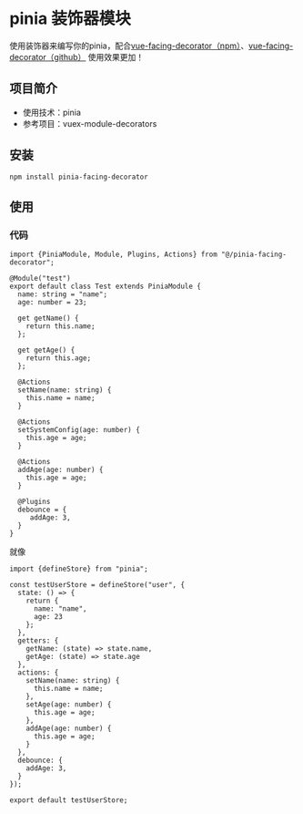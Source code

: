 # pinia 装饰器模块

使用装饰器来编写你的pinia，配合[vue-facing-decorator（npm）](https://www.npmjs.com/package/vue-facing-decorator)、[vue-facing-decorator（github）](https://github.com/facing-dev/vue-facing-decorator)
使用效果更加！

## 项目简介

- 使用技术：pinia
- 参考项目：vuex-module-decorators

## 安装

```
npm install pinia-facing-decorator
```

## 使用

### 代码

```
import {PiniaModule, Module, Plugins, Actions} from "@/pinia-facing-decorator";

@Module("test")
export default class Test extends PiniaModule {
  name: string = "name";
  age: number = 23;

  get getName() {
    return this.name;
  };

  get getAge() {
    return this.age;
  };

  @Actions
  setName(name: string) {
    this.name = name;
  }

  @Actions
  setSystemConfig(age: number) {
    this.age = age;
  }
  
  @Actions
  addAge(age: number) {
    this.age = age;
  }
  
  @Plugins
  debounce = {
     addAge: 3,
  }
}
```

就像

```
import {defineStore} from "pinia";

const testUserStore = defineStore("user", {
  state: () => {
    return {
      name: "name",
      age: 23
    };
  },
  getters: {
    getName: (state) => state.name,
    getAge: (state) => state.age
  },
  actions: {
    setName(name: string) {
      this.name = name;
    },
    setAge(age: number) {
      this.age = age;
    },
    addAge(age: number) {
      this.age = age;
    }
  },
  debounce: {
    addAge: 3,
  }
});

export default testUserStore;
```
